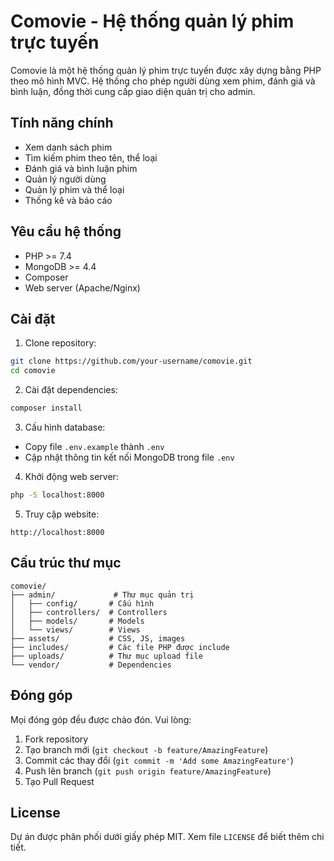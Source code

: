 # Comovie - Hệ thống quản lý phim trực tuyến

Comovie là một hệ thống quản lý phim trực tuyến được xây dựng bằng PHP theo mô hình MVC. Hệ thống cho phép người dùng xem phim, đánh giá và bình luận, đồng thời cung cấp giao diện quản trị cho admin.

## Tính năng chính

- Xem danh sách phim
- Tìm kiếm phim theo tên, thể loại
- Đánh giá và bình luận phim
- Quản lý người dùng
- Quản lý phim và thể loại
- Thống kê và báo cáo

## Yêu cầu hệ thống

- PHP >= 7.4
- MongoDB >= 4.4
- Composer
- Web server (Apache/Nginx)

## Cài đặt

1. Clone repository:

```bash
git clone https://github.com/your-username/comovie.git
cd comovie
```

2. Cài đặt dependencies:

```bash
composer install
```

3. Cấu hình database:

- Copy file `.env.example` thành `.env`
- Cập nhật thông tin kết nối MongoDB trong file `.env`

4. Khởi động web server:

```bash
php -S localhost:8000
```

5. Truy cập website:

```
http://localhost:8000
```

## Cấu trúc thư mục

```
comovie/
├── admin/             # Thư mục quản trị
│   ├── config/       # Cấu hình
│   ├── controllers/  # Controllers
│   ├── models/       # Models
│   └── views/        # Views
├── assets/           # CSS, JS, images
├── includes/         # Các file PHP được include
├── uploads/          # Thư mục upload file
└── vendor/           # Dependencies
```

## Đóng góp

Mọi đóng góp đều được chào đón. Vui lòng:

1. Fork repository
2. Tạo branch mới (`git checkout -b feature/AmazingFeature`)
3. Commit các thay đổi (`git commit -m 'Add some AmazingFeature'`)
4. Push lên branch (`git push origin feature/AmazingFeature`)
5. Tạo Pull Request

## License

Dự án được phân phối dưới giấy phép MIT. Xem file `LICENSE` để biết thêm chi tiết.
